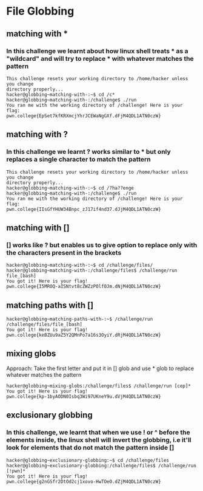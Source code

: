 # File Globbing

## matching with *

### In this challenge we learnt about how linux shell treats * as a "wildcard" and will try to replace * with whatever matches the pattern

```
This challenge resets your working directory to /home/hacker unless you change
directory properly...
hacker@globbing~matching-with-:~$ cd /c*
hacker@globbing~matching-with-:/challenge$ ./run
You ran me with the working directory of /challenge! Here is your flag:
pwn.college{EpSet7kfKRXmcjYhrJCEWaNgGXf.dFjM4QDL1ATN0czW}
```

## matching with ?

### In this challenge we learnt ? works similar to * but only replaces a single character to match the pattern

```
This challenge resets your working directory to /home/hacker unless you change
directory properly...
hacker@globbing~matching-with-:~$ cd /?ha??enge
hacker@globbing~matching-with-:/challenge$ ./run
You ran me with the working directory of /challenge! Here is your flag:
pwn.college{IIsGfYHUW34Bnpc_zJ17if4nd37.dJjM4QDL1ATN0czW}
```

## matching with []

### [] works like ? but enables us to give option to replace only with the characters present in the brackets

```
hacker@globbing~matching-with-:~$ cd /challenge/files/
hacker@globbing~matching-with-:/challenge/files$ /challenge/run file_[bash]
You got it! Here is your flag!
pwn.college{I5MROQ-aISNtvt8cZWZzPOlf0Jm.dNjM4QDL1ATN0czW}
```

## matching paths with []

```
hacker@globbing~matching-paths-with-:~$ /challenge/run /challenge/files/file_[bash]
You got it! Here is your flag!
pwn.college{keBZUu9aZ5Y2QMnPo7a16s3OyiY.dRjM4QDL1ATN0czW}
```

## mixing globs

Approach: Take the first letter and put it in [] glob and use * glob to replace whatever matches the pattern

```
hacker@globbing~mixing-globs:/challenge/files$ /challenge/run [cep]*
You got it! Here is your flag!
pwn.college{kp-1byAODN0Isbq3Wi97UKneY9u.dVjM4QDL1ATN0czW}
```

## exclusionary globbing

### In this challenge, we learnt that when we use ! or ^ before the elements inside, the linux shell will invert the globbing, i.e it'll look for elements that do not match the pattern inside []

```
hacker@globbing~exclusionary-globbing:~$ cd /challenge/files
hacker@globbing~exclusionary-globbing:/challenge/files$ /challenge/run [!pwn]*
You got it! Here is your flag!
pwn.college{g2nGSfr2DtOd2cj1xovo-HwTOeO.dZjM4QDL1ATN0czW}
```